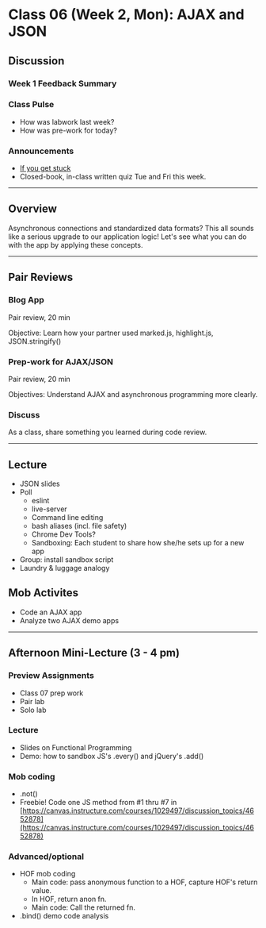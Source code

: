 # Class 06 (Week 2, Mon): AJAX and JSON

## Discussion

### Week 1 Feedback Summary

### Class Pulse
- How was labwork last week?
- How was pre-work for today?

### Announcements
- [If you get stuck](../IfYouGetStuck.md)
- Closed-book, in-class written quiz Tue and Fri this week.

---
## Overview
Asynchronous connections and standardized data formats? This all sounds like a serious upgrade to our application logic! Let's see what you can do with the app by applying these concepts.

---
## Pair Reviews

### Blog App
Pair review, 20 min

Objective: Learn how your partner used marked.js, highlight.js, JSON.stringify()

### Prep-work for AJAX/JSON
Pair review, 20 min

Objectives: Understand AJAX and asynchronous programming more clearly.

### Discuss
As a class, share something you learned during code review.

---
## Lecture
- JSON slides
- Poll
  - eslint
  - live-server
  - Command line editing
  - bash aliases (incl. file safety)
  - Chrome Dev Tools?
  - Sandboxing: Each student to share how she/he sets up for a new app
- Group: install sandbox script
- Laundry & luggage analogy

## Mob Activites
- Code an AJAX app
- Analyze two AJAX demo apps

---
## Afternoon Mini-Lecture (3 - 4 pm)
### Preview Assignments
- Class 07 prep work
- Pair lab
- Solo lab

### Lecture
- Slides on Functional Programming
- Demo: how to sandbox JS's .every() and jQuery's .add()

### Mob coding
- .not()
- Freebie! Code one JS method from #1 thru #7 in [https://canvas.instructure.com/courses/1029497/discussion_topics/4652878](https://canvas.instructure.com/courses/1029497/discussion_topics/4652878)

### Advanced/optional
- HOF mob coding
  - Main code: pass anonymous function to a HOF, capture HOF's return value.
  - In HOF, return anon fn.
  - Main code: Call the returned fn.
- .bind() demo code analysis
